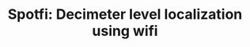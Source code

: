 ---
layout: publication
title: 'Spotfi: Decimeter level localization using wifi'
short_title: 'Spotfi: Decimeter level localization using wifi'
authors: M Kotaru, K Joshi, D Bharadia, S Katti,
conference: ACM SIGCOMM 2015
confurl: https://doi.org/10.1145/2486001
paper: /files/papers/SpotFi.pdf
extra: <a href="https://scholar.google.com/scholar?oi=bibs\&amp;hl=en\&amp;cites=11027465511092921527">935
  cites</a>
tags: Uncategorized
---